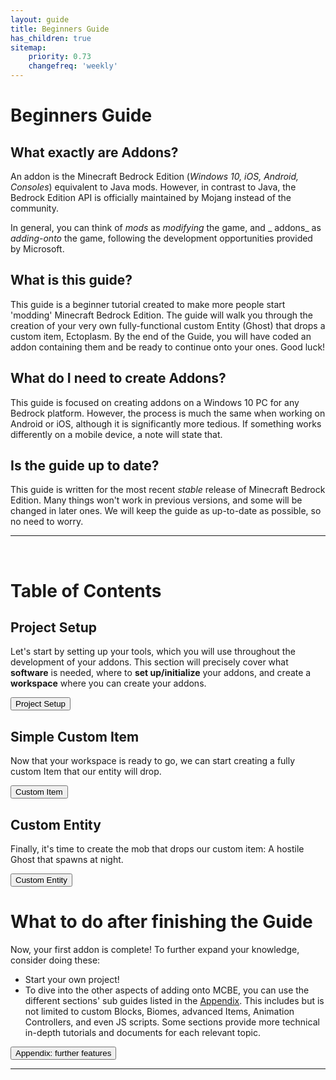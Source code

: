 ```yaml
---
layout: guide
title: Beginners Guide
has_children: true
sitemap:
    priority: 0.73
    changefreq: 'weekly'
---
```


# Beginners Guide

## **What exactly are Addons?**

An addon is the Minecraft Bedrock Edition (_Windows 10, iOS, Android, Consoles_) equivalent to Java mods. However, in contrast to Java, the Bedrock Edition API is officially maintained by Mojang instead of the community.

In general, you can think of _mods_ as _modifying_ the game, and _ addons_ as _adding-onto_ the game, following the development opportunities provided by Microsoft.

## **What is this guide?**

This guide is a beginner tutorial created to make more people start 'modding' Minecraft Bedrock Edition. The guide will walk you through the creation of your very own fully-functional custom Entity (Ghost) that drops a custom item, Ectoplasm. By the end of the Guide, you will have coded an addon containing them and be ready to continue onto your ones. Good luck!

## **What do I need to create Addons?**

This guide is focused on creating addons on a Windows 10 PC for any Bedrock platform. However, the process is much the same when working on Android or iOS, although it is significantly more tedious. If something works differently on a mobile device, a note will state that.

## **Is the guide up to date?**

This guide is written for the most recent _stable_ release of Minecraft Bedrock Edition. Many things won't work in previous versions, and some will be changed in later ones. We will keep the guide as up-to-date as possible, so no need to worry.

---

&nbsp;

# Table of Contents

## Project Setup

Let's start by setting up your tools, which you will use throughout the development of your addons. This section will precisely cover what **software** is needed, where to **set up/initialize** your addons, and create a **workspace** where you can create your addons.

<Button color="green">Project Setup</Button>

## Simple Custom Item

Now that your workspace is ready to go, we can start creating a fully custom Item that our entity will drop.

<Button color="green">Custom Item</Button>

## Custom Entity

Finally, it's time to create the mob that drops our custom item: A hostile Ghost that spawns at night.

<Button color="green">Custom Entity</Button>

# What to do after finishing the Guide

Now, your first addon is complete! To further expand your knowledge, consider doing these:

-   Start your own project!
-   To dive into the other aspects of adding onto MCBE, you can use the different sections' sub guides listed in the [Appendix](/guide/appendix). This includes but is not limited to custom Blocks, Biomes, advanced Items, Animation Controllers, and even JS scripts. Some sections provide more technical in-depth tutorials and documents for each relevant topic.

<Button color="green">Appendix: further features</Button>

---
